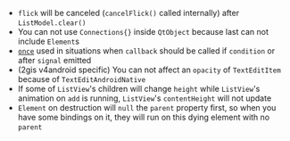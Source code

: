 * `flick` will be canceled (`cancelFlick()` called internally) after `ListModel.clear()`
* You can not use `Connections{}` inside `QtObject` because last can not include `Element`s
* [`once`](https://gist.github.com/drzhbe/cacc4115f388d3753132) used in situations when `callback` should be called if `condition` or after `signal` emitted
* (2gis v4android specific) You can not affect an `opacity` of `TextEditItem` because of `TextEditAndroidNative`
* If some of `ListView`'s children will change `height` while `ListView`'s animation on `add` is running, `ListView`'s `contentHeight` will not update
* `Element` on destruction will `null` the `parent` property first, so when you have some bindings on it, they will run on this dying element with no `parent`
